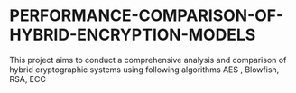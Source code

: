 # PERFORMANCE-COMPARISON-OF-HYBRID-ENCRYPTION-MODELS
This project aims to conduct a comprehensive analysis and comparison of hybrid cryptographic systems using following algorithms AES , Blowfish, RSA, ECC
